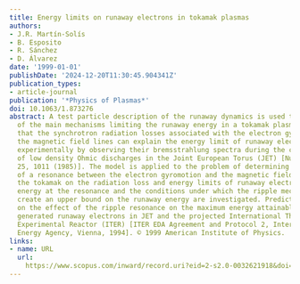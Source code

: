 ```yaml
---
title: Energy limits on runaway electrons in tokamak plasmas
authors:
- J.R. Martín-Solís
- B. Esposito
- R. Sánchez
- D. Álvarez
date: '1999-01-01'
publishDate: '2024-12-20T11:30:45.904341Z'
publication_types:
- article-journal
publication: '*Physics of Plasmas*'
doi: 10.1063/1.873276
abstract: A test particle description of the runaway dynamics is used to analyze some
  of the main mechanisms limiting the runaway energy in a tokamak plasma. It is found
  that the synchrotron radiation losses associated with the electron gyromotion around
  the magnetic field lines can explain the energy limit of runaway electrons found
  experimentally by observing their bremsstrahlung spectra during the current ramp-up
  of low density Ohmic discharges in the Joint European Torus (JET) [Nucl. Fusion
  25, 1011 (1985)]. The model is applied to the problem of determining the influence
  of a resonance between the electron gyromotion and the magnetic field ripple of
  the tokamak on the radiation loss and energy limits of runaway electrons. The equilibrium
  energy at the resonance and the conditions under which the ripple mechanism can
  create an upper bound on the runaway energy are investigated. Predictions are discussed
  on the effect of the ripple resonance on the maximum energy attainable by disruption
  generated runaway electrons in JET and the projected International Thermonuclear
  Experimental Reactor (ITER) [ITER EDA Agreement and Protocol 2, International Atomic
  Energy Agency, Vienna, 1994]. © 1999 American Institute of Physics.
links:
- name: URL
  url: 
    https://www.scopus.com/inward/record.uri?eid=2-s2.0-0032621918&doi=10.1063%2f1.873276&partnerID=40&md5=90810ea40cbf5b664918c9f3e35926c3
---
```


